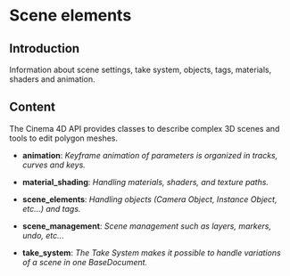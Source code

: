 # Scene elements

## Introduction

Information about scene settings, take system, objects, tags, materials, shaders and animation.

## Content

The Cinema 4D API provides classes to describe complex 3D scenes and tools to edit polygon meshes.

* **animation**: *Keyframe animation of parameters is organized in tracks, curves and keys.*

* **material_shading**: *Handling materials, shaders, and texture paths.*

* **scene_elements**: *Handling objects (Camera Object, Instance Object, etc...) and tags.*

* **scene_management**: *Scene management such as layers, markers, undo, etc...*

* **take_system**: *The Take System makes it possible to handle variations of a scene in one BaseDocument.*
